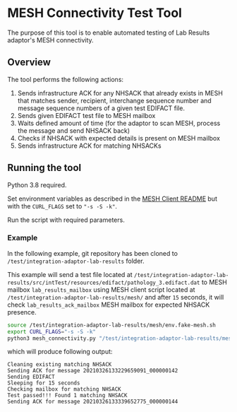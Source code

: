 # MESH Connectivity Test Tool

The purpose of this tool is to enable automated testing of Lab Results adaptor's MESH connectivity.

## Overview

The tool performs the following actions:
1) Sends infrastructure ACK for any NHSACK that already exists in MESH that matches 
sender, recipient, interchange sequence number and message sequence numbers of a given test EDIFACT file.
2) Sends given EDIFACT test file to MESH mailbox
3) Waits defined amount of time (for the adaptor to scan MESH, process the message and send NHSACK back)
4) Checks if NHSACK with expected details is present on MESH mailbox
5) Sends infrastructure ACK for matching NHSACKs

## Running the tool
Python 3.8 required.

Set environment variables as described in the [MESH Client README](../../mesh/README.md)
but with the `CURL_FLAGS` set to `"-s -S -k"`.

Run the script with required parameters.

### Example
In the following example, git repository has been cloned to `/test/integration-adaptor-lab-results` folder.

This example will send a test file located at `/test/integration-adaptor-lab-results/src/intTest/resources/edifact/pathology_3.edifact.dat` to MESH mailbox `lab_results_mailbox`
using MESH client script located at `/test/integration-adaptor-lab-results/mesh/` and after `15` seconds, 
it will check `lab_results_ack_mailbox` MESH mailbox for expected NHSACK presence.

```bash
source /test/integration-adaptor-lab-results/mesh/env.fake-mesh.sh
export CURL_FLAGS="-s -S -k"
python3 mesh_connectivity.py "/test/integration-adaptor-lab-results/mesh/" "lab_results_mailbox" "lab_results_ack_mailbox" 15 "/test/integration-adaptor-lab-results/src/intTest/resources/edifact/pathology_3.edifact.dat" 
```

which will produce following output:
```
Cleaning existing matching NHSACK
Sending ACK for message 20210326133229659091_000000142
Sending EDIFACT
Sleeping for 15 seconds
Checking mailbox for matching NHSACK
Test passed!!! Found 1 matching NHSACK
Sending ACK for message 20210326133339652775_000000144
```
